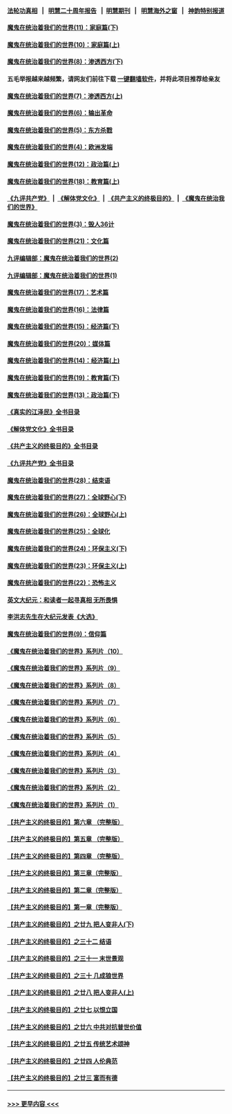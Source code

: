 #### [法轮功真相](https://github.com/gfw-breaker/truth/blob/master/README.md?t=0) &nbsp;&nbsp;|&nbsp;&nbsp; [明慧二十周年报告](https://github.com/gfw-breaker/mh-reports/blob/master/README.md?t=0) &nbsp;&nbsp;|&nbsp;&nbsp;[明慧期刊](https://github.com/gfw-breaker/mh-qikan) &nbsp;&nbsp;|&nbsp;&nbsp; [明慧海外之窗](https://github.com/gfw-breaker/mh-news/blob/master/README.md?t=0) &nbsp;&nbsp;|&nbsp;&nbsp; [神韵特别报道](https://github.com/gfw-breaker/mh-news/blob/master/shenyun.md?t=0)
#### [魔鬼在统治着我们的世界(11)：家庭篇(下)](../pages/nsc422/n10440961.md?t=11201001) 
#### [魔鬼在统治着我们的世界(10)：家庭篇(上)](../pages/nsc422/n10435448.md?t=11201001) 
#### [魔鬼在统治着我们的世界(8)：渗透西方(下)](../pages/nsc422/n10429603.md?t=11201001) 
#### 五毛举报越来越频繁，请网友们前往下载 [一键翻墙软件](https://github.com/gfw-breaker/ssr-accounts)，并将此项目推荐给亲友
#### [魔鬼在统治着我们的世界(7)：渗透西方(上)](../pages/nsc422/n10426013.md?t=11201001) 
#### [魔鬼在统治着我们的世界(6)：输出革命](../pages/nsc422/n10421536.md?t=11201001) 
#### [魔鬼在统治着我们的世界(5)：东方杀戮](../pages/nsc422/n10417707.md?t=11201001) 
#### [魔鬼在统治着我们的世界(4)：欧洲发端](../pages/nsc422/n10414890.md?t=11201001) 
#### [魔鬼在统治着我们的世界(12)：政治篇(上)](../pages/nsc422/n10444576.md?t=11201001) 
#### [魔鬼在统治着我们的世界(18)：教育篇(上)](../pages/nsc422/n10526970.md?t=11201001) 
#### [《九评共产党》](https://github.com/begood0513/9ping.md/blob/master/README.md) &nbsp;|&nbsp; [《解体党文化》](../../../../jtdwh.md/blob/master/README.md)  &nbsp;|&nbsp; [《共产主义的终极目的》](../../../../gczydzjmd.md/blob/master/README.md) &nbsp;|&nbsp; [《魔鬼在统治我们的世界》](../../../../mgztzwmdsj.md/blob/master/README.md) 
#### [魔鬼在统治着我们的世界(3)：毁人36计](../pages/nsc422/n10411583.md?t=11201001) 
#### [魔鬼在统治着我们的世界(21)：文化篇](../pages/nsc422/n10597706.md?t=11201001) 
#### [九评编辑部：魔鬼在统治着我们的世界(2)](../pages/nsc422/n10410036.md?t=11201001) 
#### [九评编辑部：魔鬼在统治着我们的世界(1)](../pages/nsc422/n10406825.md?t=11201001) 
#### [魔鬼在统治着我们的世界(17)：艺术篇](../pages/nsc422/n10499093.md?t=11201001) 
#### [魔鬼在统治着我们的世界(16)：法律篇](../pages/nsc422/n10485969.md?t=11201001) 
#### [魔鬼在统治着我们的世界(15)：经济篇(下)](../pages/nsc422/n10469975.md?t=11201001) 
#### [魔鬼在统治着我们的世界(20)：媒体篇](../pages/nsc422/n10586579.md?t=11201001) 
#### [魔鬼在统治着我们的世界(14)：经济篇(上)](../pages/nsc422/n10457370.md?t=11201001) 
#### [魔鬼在统治着我们的世界(19)：教育篇(下)](../pages/nsc422/n10564808.md?t=11201001) 
#### [魔鬼在统治着我们的世界(13)：政治篇(下)](../pages/nsc422/n10448270.md?t=11201001) 
#### [《真实的江泽民》全书目录](../pages/nsc422/n13721399.md?t=11201001) 
#### [《解体党文化》全书目录](../pages/nsc422/n13721157.md?t=11201001) 
#### [《共产主义的终极目的》全书目录](../pages/nsc422/n13721048.md?t=11201001) 
#### [《九评共产党》全书目录](../pages/nsc422/n13708085.md?t=11201001) 
#### [魔鬼在统治着我们的世界(28)：结束语](../pages/nsc422/n10936246.md?t=11201001) 
#### [魔鬼在统治着我们的世界(27)：全球野心(下)](../pages/nsc422/n10928319.md?t=11201001) 
#### [魔鬼在统治着我们的世界(26)：全球野心(上)](../pages/nsc422/n10900318.md?t=11201001) 
#### [魔鬼在统治着我们的世界(25)：全球化](../pages/nsc422/n10788205.md?t=11201001) 
#### [魔鬼在统治着我们的世界(24)：环保主义(下)](../pages/nsc422/n10695307.md?t=11201001) 
#### [魔鬼在统治着我们的世界(23)：环保主义(上)](../pages/nsc422/n10688613.md?t=11201001) 
#### [魔鬼在统治着我们的世界(22)：恐怖主义](../pages/nsc422/n10614727.md?t=11201001) 
#### [英文大纪元：和读者一起寻真相 无所畏惧](../pages/nsc422/n12542027.md?t=11201001) 
#### [李洪志先生在大纪元发表《大选》](../pages/nsc422/n12534746.md?t=11201001) 
#### [魔鬼在统治着我们的世界(9)：信仰篇](../pages/nsc422/n10432159.md?t=11201001) 
#### [《魔鬼在统治着我们的世界》系列片（10）](../pages/nsc422/n12292670.md?t=11201001) 
#### [《魔鬼在统治着我们的世界》系列片（9）](../pages/nsc422/n12290859.md?t=11201001) 
#### [《魔鬼在统治着我们的世界》系列片（8）](../pages/nsc422/n12287445.md?t=11201001) 
#### [《魔鬼在统治着我们的世界》系列片（7）](../pages/nsc422/n12283425.md?t=11201001) 
#### [《魔鬼在统治着我们的世界》系列片（6）](../pages/nsc422/n12282314.md?t=11201001) 
#### [《魔鬼在统治着我们的世界》系列片（5）](../pages/nsc422/n12281419.md?t=11201001) 
#### [《魔鬼在统治着我们的世界》系列片（4）](../pages/nsc422/n12274024.md?t=11201001) 
#### [《魔鬼在统治着我们的世界》系列片（3）](../pages/nsc422/n12271322.md?t=11201001) 
#### [《魔鬼在统治着我们的世界》系列片（2）](../pages/nsc422/n12269049.md?t=11201001) 
#### [《魔鬼在统治着我们的世界》系列片（1）](../pages/nsc422/n12267575.md?t=11201001) 
#### [【共产主义的终极目的】第六章 （完整版）](../pages/nsc422/n11428913.md?t=11201001) 
#### [【共产主义的终极目的】第五章 （完整版）](../pages/nsc422/n11428912.md?t=11201001) 
#### [【共产主义的终极目的】第四章 （完整版）](../pages/nsc422/n11428907.md?t=11201001) 
#### [【共产主义的终极目的】第三章（完整版）](../pages/nsc422/n11428848.md?t=11201001) 
#### [【共产主义的终极目的】第二章（完整版）](../pages/nsc422/n11428831.md?t=11201001) 
#### [【共产主义的终极目的】第一章（完整版）](../pages/nsc422/n11417651.md?t=11201001) 
#### [【共产主义的终极目的】之廿九 把人变非人(下)](../pages/nsc422/n11344140.md?t=11201001) 
#### [【共产主义的终极目的】之三十二 结语](../pages/nsc422/n11360535.md?t=11201001) 
#### [【共产主义的终极目的】之三十一 末世景观](../pages/nsc422/n11351129.md?t=11201001) 
#### [【共产主义的终极目的】之三十 几成狼世界](../pages/nsc422/n11348280.md?t=11201001) 
#### [【共产主义的终极目的】之廿八 把人变非人(上)](../pages/nsc422/n11340492.md?t=11201001) 
#### [【共产主义的终极目的】之廿七 以恨立国](../pages/nsc422/n11336944.md?t=11201001) 
#### [【共产主义的终极目的】之廿六 中共对抗普世价值](../pages/nsc422/n11324785.md?t=11201001) 
#### [【共产主义的终极目的】之廿五 传统艺术颂神](../pages/nsc422/n11296396.md?t=11201001) 
#### [【共产主义的终极目的】之廿四 人伦典范](../pages/nsc422/n11296397.md?t=11201001) 
#### [【共产主义的终极目的】之廿三 富而有德](../pages/nsc422/n11283598.md?t=11201001) 

----
#### [ >>> 更早内容 <<< ](../indexes/nsc422-earlier.md)
